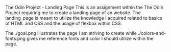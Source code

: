 The Odin Project  - Landing Page
This is an assignment within the The Odin Project requiring me to create a landing page of an website.
The landing_page is meant to utilize the knowledge I acquired related to basics of HTML and CSS and the usage of flexbox within CSS.


The ./goal.png illustrates the page I am striving to create
while ./colors-and-fonts.png gives me reference fonts and color I should utilize within the page.

